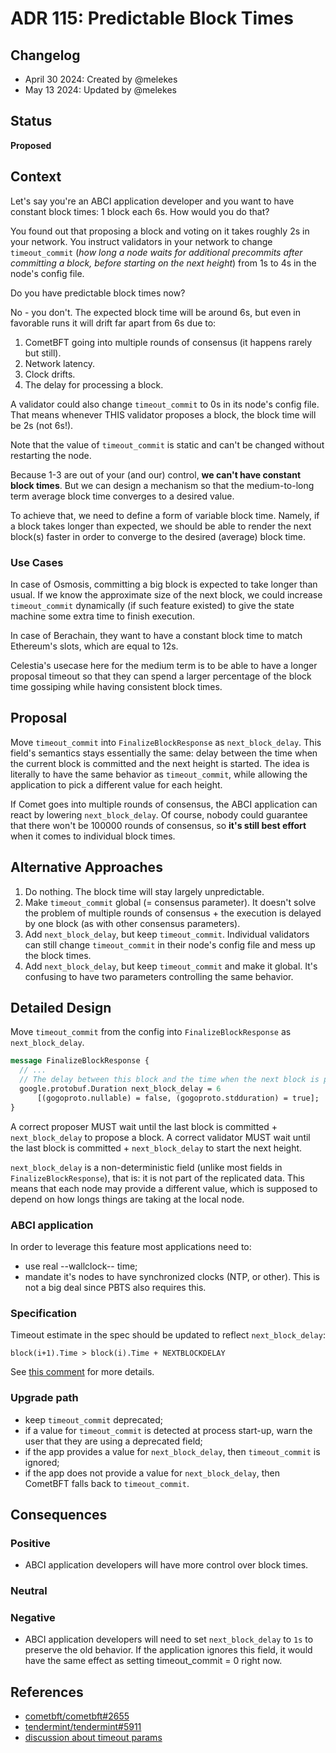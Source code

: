 # ADR 115: Predictable Block Times

## Changelog

 - April 30 2024: Created by @melekes
 - May 13 2024: Updated by @melekes

## Status

**Proposed**

## Context

Let's say you're an ABCI application developer and you want to have
constant block times: 1 block each 6s. How would you do that?

You found out that proposing a block and voting on it takes roughly 2s in your
network. You instruct validators in your network to change `timeout_commit`
(_how long a node waits for additional precommits after committing a block,
before starting on the next height_) from 1s to 4s in the node's config file.

Do you have predictable block times now?

No - you don't. The expected block time will be around 6s, but even in
favorable runs it will drift far apart from 6s due to:

1. CometBFT going into multiple rounds of consensus (it happens rarely but
   still).
2. Network latency.
3. Clock drifts.
4. The delay for processing a block.

A validator could also change `timeout_commit` to 0s in its node's config file.
That means whenever THIS validator proposes a block, the block time will be 2s
(not 6s!).

Note that the value of `timeout_commit` is static and can't be changed
without restarting the node.

Because 1-3 are out of your (and our) control, **we can't have constant block
times**. But we can design a mechanism so that the medium-to-long term average
block time converges to a desired value.

To achieve that, we need to define a form of variable block time. Namely, if a
block takes longer than expected, we should be able to render the next block(s)
faster in order to converge to the desired (average) block time.

### Use Cases

In case of Osmosis, committing a big block is expected to take longer than
usual. If we know the approximate size of the next block, we could increase
`timeout_commit` dynamically (if such feature existed) to give the state
machine some extra time to finish execution.

In case of Berachain, they want to have a constant block time to match
Ethereum's slots, which are equal to 12s.

Celestia's usecase here for the medium term is to be able to have a longer
proposal timeout so that they can spend a larger percentage of the block time
gossiping while having consistent block times.

## Proposal

Move `timeout_commit` into `FinalizeBlockResponse` as `next_block_delay`. This
field's semantics stays essentially the same: delay between the time when the
current block is committed and the next height is started. The idea is
literally to have the same behavior as `timeout_commit`, while allowing the
application to pick a different value for each height.

If Comet goes into multiple rounds of consensus, the ABCI application can react
by lowering `next_block_delay`. Of course, nobody could guarantee that there
won't be 100000 rounds of consensus, so **it's still best effort** when it
comes to individual block times.

## Alternative Approaches

1. Do nothing. The block time will stay largely unpredictable.
2. Make `timeout_commit` global (= consensus parameter). It doesn't solve the
   problem of multiple rounds of consensus + the execution is delayed by one
   block (as with other consensus parameters).
3. Add `next_block_delay`, but keep `timeout_commit`. Individual validators can
   still change `timeout_commit` in their node's config file and mess up the
   block times.
4. Add `next_block_delay`, but keep `timeout_commit` and make it global. It's
   confusing to have two parameters controlling the same behavior.

## Detailed Design

Move `timeout_commit` from the config into `FinalizeBlockResponse` as `next_block_delay`.

```protobuf
message FinalizeBlockResponse {
  // ...
  // The delay between this block and the time when the next block is proposed.
  google.protobuf.Duration next_block_delay = 6
      [(gogoproto.nullable) = false, (gogoproto.stdduration) = true];
}
```

A correct proposer MUST wait until the last block is committed + `next_block_delay` to propose a block.
A correct validator MUST wait until the last block is committed + `next_block_delay` to start the next height.

`next_block_delay` is a non-deterministic field (unlike most fields in
`FinalizeBlockResponse`), that is: it is not part of the replicated data. This
means that each node may provide a different value, which is supposed to depend
on how longs things are taking at the local node.

### ABCI application

In order to leverage this feature most applications need to:

* use real --wallclock-- time;
* mandate it's nodes to have synchronized clocks (NTP, or other). This is
  not a big deal since PBTS also requires this.

### Specification

Timeout estimate in the spec should be updated to reflect `next_block_delay`:

```
block(i+1).Time > block(i).Time + NEXTBLOCKDELAY
```

See [this comment][spec-comment] for more details.

### Upgrade path

* keep `timeout_commit` deprecated;
* if a value for `timeout_commit` is detected at process start-up, warn the
  user that they are using a deprecated field;
* if the app provides a value for `next_block_delay`, then `timeout_commit` is
  ignored;
* if the app does not provide a value for `next_block_delay`, then CometBFT falls
  back to `timeout_commit`.

## Consequences

### Positive

- ABCI application developers will have more control over block times.

### Neutral

### Negative

- ABCI application developers will need to set `next_block_delay` to `1s`
  to preserve the old behavior. If the application ignores this field, it
  would have the same effect as setting timeout_commit = 0 right now.

## References

* [cometbft/cometbft#2655](https://github.com/cometbft/cometbft/issues/2655)
* [tendermint/tendermint#5911](https://github.com/tendermint/tendermint/issues/5911)
* [discussion about timeout params](https://github.com/cometbft/cometbft/discussions/2266)

[spec-comment]: https://github.com/tendermint/tendermint/issues/5911#issuecomment-804889910

